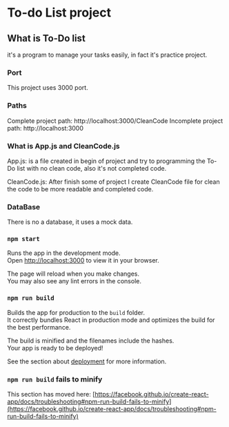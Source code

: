 # To-do List project 

## What is To-Do list
it's a program to manage your tasks easily, in fact it's 
practice project.

### Port
This project uses 3000 port.

### Paths 
Complete project path: http://localhost:3000/CleanCode
Incomplete project path: http://localhost:3000


### What is App.js and CleanCode.js
App.js: is a file created in begin of project and try to programming the To-Do list with no clean code, also it's not completed code.

CleanCode.js: After finish some of project I create CleanCode file for clean the code to be more readable and completed code.

### DataBase
There is no a database, it uses a mock data.


### `npm start`

Runs the app in the development mode.\
Open [http://localhost:3000](http://localhost:3000) to view it in your browser.

The page will reload when you make changes.\
You may also see any lint errors in the console.

### `npm run build`

Builds the app for production to the `build` folder.\
It correctly bundles React in production mode and optimizes the build for the best performance.

The build is minified and the filenames include the hashes.\
Your app is ready to be deployed!

See the section about [deployment](https://facebook.github.io/create-react-app/docs/deployment) for more information.

### `npm run build` fails to minify

This section has moved here: [https://facebook.github.io/create-react-app/docs/troubleshooting#npm-run-build-fails-to-minify](https://facebook.github.io/create-react-app/docs/troubleshooting#npm-run-build-fails-to-minify)
